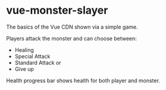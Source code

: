 # vue-monster-slayer
The basics of the Vue CDN shown via a simple game.

Players attack the monster and can choose between:
- Healing
- Special Attack
- Standard Attack or
- Give up

Health progress bar shows health for both player and monster.
